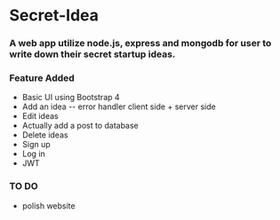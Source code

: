 # Secret-Idea

### A web app utilize node.js, express and mongodb for user to write down their secret startup ideas.

### Feature Added
- Basic UI using Bootstrap 4
- Add an idea -- error handler client side + server side
- Edit ideas
- Actually add a post to database
- Delete ideas
- Sign up
- Log in
- JWT

### TO DO
- polish website
